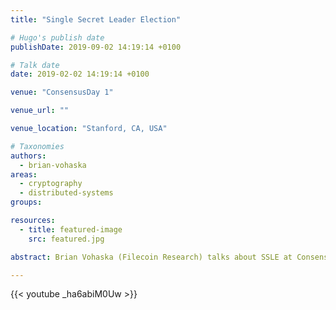 ```yaml
---
title: "Single Secret Leader Election"

# Hugo's publish date
publishDate: 2019-09-02 14:19:14 +0100

# Talk date
date: 2019-02-02 14:19:14 +0100

venue: "ConsensusDay 1"

venue_url: ""

venue_location: "Stanford, CA, USA"

# Taxonomies
authors:
  - brian-vohaska
areas:
  - cryptography
  - distributed-systems
groups:

resources:
  - title: featured-image
    src: featured.jpg

abstract: Brian Vohaska (Filecoin Research) talks about SSLE at ConsensusDay 1.

---
```


{{< youtube _ha6abiM0Uw >}}
